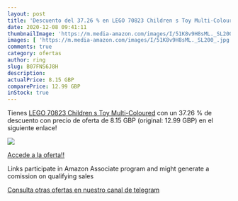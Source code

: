 ```yaml
---
layout: post
title: 'Descuento del 37.26 % en LEGO 70823 Children s Toy Multi-Coloured'
date: 2020-12-08 09:41:11
thumbnailImage: 'https://m.media-amazon.com/images/I/51K8v9H8sML._SL200_.jpg'
images: [ 'https://m.media-amazon.com/images/I/51K8v9H8sML._SL200_.jpg' ]
comments: true
category: ofertas
author: ring
slug: B07FNS6J8H
description:
actualPrice: 8.15 GBP
comparePrice: 12.99 GBP
inStock: true
---
```


Tienes [LEGO 70823 Children s Toy Multi-Coloured](https://www.amazon.co.uk/dp/B07FNS6J8H/?tag=tolees0a-21) con un 37.26 % de descuento con precio de oferta de 8.15 GBP (original: 12.99 GBP) en el siguiente enlace!

[![](https://m.media-amazon.com/images/I/51K8v9H8sML._SL200_.jpg)](https://www.amazon.co.uk/dp/B07FNS6J8H/?tag=tolees0a-21)

[Accede a la oferta!!](https://www.amazon.co.uk/dp/B07FNS6J8H/?tag=tolees0a-21)

Links participate in Amazon Associate program and might generate a comission on qualifying sales

[Consulta otras ofertas en nuestro canal de telegram](https://t.me/s/ofertas25)

